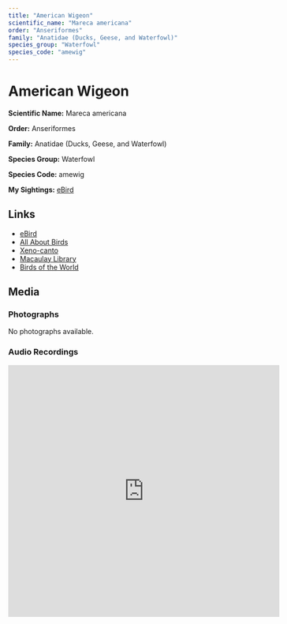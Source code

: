 ```yaml
---
title: "American Wigeon"
scientific_name: "Mareca americana"
order: "Anseriformes"
family: "Anatidae (Ducks, Geese, and Waterfowl)"
species_group: "Waterfowl"
species_code: "amewig"
---
```


# American Wigeon

**Scientific Name:** Mareca americana

**Order:** Anseriformes

**Family:** Anatidae (Ducks, Geese, and Waterfowl)

**Species Group:** Waterfowl

**Species Code:** amewig

**My Sightings:** [eBird](https://ebird.org/lifelist?r=world&time=life&spp=amewig)

## Links
* [eBird](https://ebird.org/species/amewig) 
* [All About Birds](https://www.allaboutbirds.org/guide/amewig) 
* [Xeno-canto](https://www.xeno-canto.org/species/mareca-americana) 
* [Macaulay Library](https://search.macaulaylibrary.org/catalog?taxonCode=amewig&sort=rating_rank_desc)
* [Birds of the World](https://birdsoftheworld.org/bow/species/amewig)

## Media
### Photographs
No photographs available.

### Audio Recordings
<iframe src="https://macaulaylibrary.org/asset/626915523/embed" width="550" height="510" frameborder="0" allowfullscreen></iframe>
